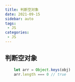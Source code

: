 ```yaml
---
title: 判断空对象
date: 2021-09-15
sidebar: auto
tags: 
 - JS
categories:
 - JS
---
```


## 判断空对象
```javascript
    let arr = Object.keys(obj)
    arr.length === 0 // true
```
